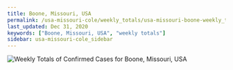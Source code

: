 ```yaml
---
title: Boone, Missouri, USA
permalink: /usa-missouri-cole/weekly_totals/usa-missouri-boone-weekly_totals.html
last_updated: Dec 31, 2020
keywords: ["Boone, Missouri, USA", "weekly totals"]
sidebar: usa-missouri-cole_sidebar
---
```


![Weekly Totals of Confirmed Cases for Boone, Missouri, USA](/covid_tracker/images/graphs/usa-missouri-boone-weekly_totals_graph.png)
